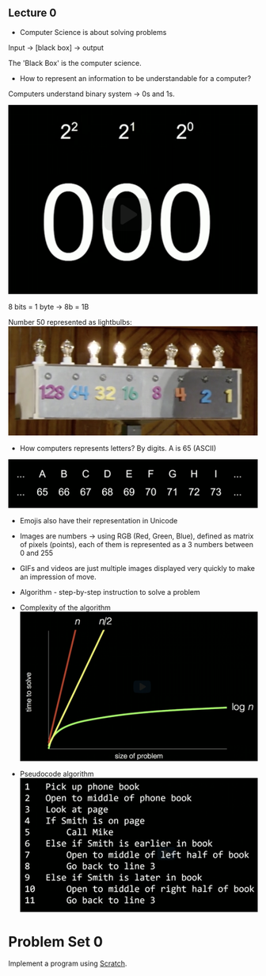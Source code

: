 ## Lecture 0

- Computer Science is about solving problems

Input -> [black box] -> output

The 'Black Box' is the computer science.


- How to represent an information to be understandable for a computer?

Computers understand binary system -> 0s and 1s.

![](img/lecture_0.md/2020-06-17-07-05-49.png)


8 bits = 1 byte -> 8b = 1B

Number 50 represented as lightbulbs:
![](img/lecture_0.md/2020-06-17-07-11-51.png)

- How computers represents letters? By digits. A is 65 (ASCII)

![](img/lecture_0.md/2020-06-17-07-17-13.png)

- Emojis also have their representation in Unicode
- Images are numbers -> using RGB (Red, Green, Blue), defined as matrix of pixels (points), each of them is represented as a 3 numbers between 0 and 255
- GIFs and videos are just multiple images displayed very quickly to make an impression of move.

- Algorithm - step-by-step instruction to solve a problem

- Complexity of the algorithm
![](img/lecture_0.md/2020-06-17-07-35-33.png)

- Pseudocode algorithm
![](img/lecture_0.md/2020-06-17-07-37-41.png)

# Problem Set 0

Implement a program using [Scratch](https://scratch.mit.edu/).

